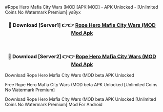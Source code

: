 #Rope Hero Mafia City Wars (MOD [APK-MOD] - APK Unlocked - [Unlimited Coins No Watermark Premium] ys8yx



<div align="center">

<h3>🔴 Download [Server1] 👉👉 <a href="https://momento.my/?title=Rope_Hero_Mafia_City_Wars_(MOD">Rope Hero Mafia City Wars (MOD Mod Apk</a></h3><br>

<h3>🔴 Download [Server2] 👉👉 <a href="https://momento.my/?title=Rope_Hero_Mafia_City_Wars_(MOD">Rope Hero Mafia City Wars (MOD Mod Apk</a></h3>
</div>



Download Rope Hero Mafia City Wars (MOD beta APK Unlocked

Free Rope Hero Mafia City Wars (MOD beta APK Unlocked [Unlimited Coins No Watermark Premium]

Download Rope Hero Mafia City Wars (MOD beta APK Unlocked [Unlimited Coins No Watermark Premium] Mod For Android
